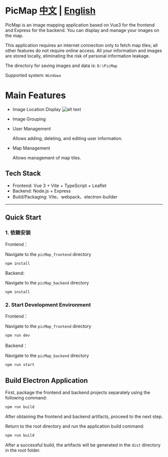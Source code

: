 # PicMap [中文](#中文) | [English](#english)

PicMap is an image mapping application based on Vue3 for the frontend and Express for the backend. You can display and manage your images on the map.

This application requires an internet connection only to fetch map tiles; all other features do not require online access. All your information and images are stored locally, eliminating the risk of personal information leakage.

The directory for saving images and data is: `D:\PicMap`

Supported system: `Windows`

# Main Features
- Image Location Display
![alt text](doc/image/image.png)

- Image Grouping

- User Management

  Allows adding, deleting, and editing user information.

- Map Management

  Allows management of map tiles.

## Tech Stack

- Frontend: Vue 3 + Vite + TypeScript + Leaflet
- Backend: Node.js + Express
- Build/Packaging: Vite、webpack、electron-builder

---

## Quick Start

### 1. 依赖安装

Frontend：

Navigate to the `picMap_frontend` directory

```bash
npm install
```
Backend:

Navigate to the `picMap_backend` directory

```bash
npm install
```

### 2. Start Development Environment

Frontend：

Navigate to the `picMap_frontend` directory

```bash
npm run dev
```
Backend：

Navigate to the `picMap_backend` directory

```bash
npm run start
```

## Build Electron Application

First, package the frontend and backend projects separately using the following command:

```bash
npm run build
```

After obtaining the frontend and backend artifacts, proceed to the next step.

Return to the root directory and run the application build command:

```bash
npm run build
```

After a successful build, the artifacts will be generated in the `dist` directory in the root folder.


